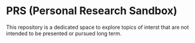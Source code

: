 # PRS (Personal Research Sandbox)
<p>
  This repository is a dedicated space to explore topics of interst that are not intended to be presented or pursued long term.
</p>
